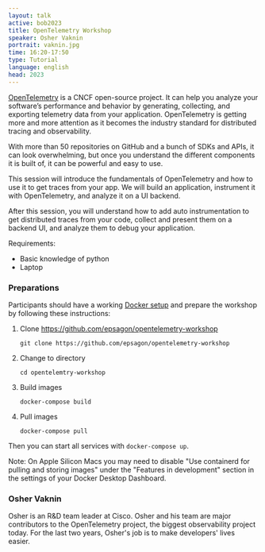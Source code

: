 ```yaml
---
layout: talk
active: bob2023
title: OpenTelemetry Workshop
speaker: Osher Vaknin
portrait: vaknin.jpg
time: 16:20-17:50
type: Tutorial
language: english
head: 2023
---
```


[OpenTelemetry](https://opentelemetry.io/) is a CNCF open-source
project. It can help you analyze your software’s performance and
behavior by generating, collecting, and exporting telemetry data from
your application. OpenTelemetry is getting more and more attention as
it becomes the industry standard for distributed tracing and
observability.

With more than 50 repositories on GitHub and a bunch of SDKs and APIs,
it can look overwhelming, but once you understand the different
components it is built of, it can be powerful and easy to use.

This session will introduce the fundamentals of OpenTelemetry and how
to use it to get traces from your app. We will build an application,
instrument it with OpenTelemetry, and analyze it on a UI backend.

After this session, you will understand how to add auto
instrumentation to get distributed traces from your code, collect and
present them on a backend UI, and analyze them to debug your
application.

Requirements:

* Basic knowledge of python
* Laptop

### Preparations

Participants should have a working [Docker setup](https://www.docker.com/) and
prepare the workshop by following these instructions:

1. Clone <https://github.com/epsagon/opentelemetry-workshop>
   ```
   git clone https://github.com/epsagon/opentelemetry-workshop
   ```

2. Change to directory
   ```
   cd opentelemtry-workshop
   ```

3. Build images
   ```
   docker-compose build
   ```

4. Pull images
   ```
   docker-compose pull
   ```

Then you can start all services with `docker-compose up`.

Note: On Apple Silicon Macs you may need to disable "Use containerd for pulling
and storing images" under the "Features in development" section in the settings
of your Docker Desktop Dashboard.

### Osher Vaknin

Osher is an R&D team leader at Cisco.  Osher and his team are major contributors
to the OpenTelemetry project, the biggest observability project today. For the
last two years, Osher's job is to make developers' lives easier.
